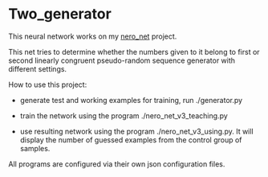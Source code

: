 # Two_generator
This neural network works on my [nero_net](https://github.com/Respman/nero_net) project.

This net tries to determine whether the numbers given to it belong to first or second linearly congruent pseudo-random sequence generator with different settings.

How to use this project:

* generate test and working examples for training, run ./generator.py

* train the network using the program ./nero_net_v3_teaching.py

* use resulting network using the program ./nero_net_v3_using.py. It will display the number of guessed examples from the control group of samples.

All programs are configured via their own json configuration files.
